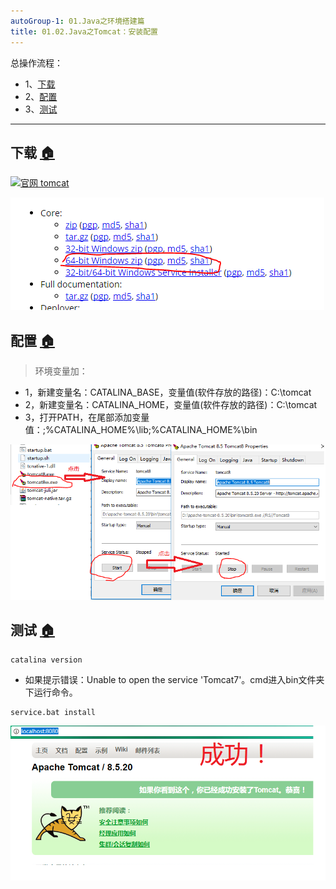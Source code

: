 ```yaml
---
autoGroup-1: 01.Java之环境搭建篇
title: 01.02.Java之Tomcat：安装配置
---
```


总操作流程：
- 1、[下载](#java-01) 
- 2、[配置](#java-02) 
- 3、[测试](#java-03) 

----------

## 下载 <a name="java-01" href="#" >:house:</a>
[![](https://img.shields.io/badge/官网-tomcat-red.svg "官网 tomcat")](http://tomcat.apache.org/download-70.cgi)


![](./image/01.02-1.png)

## 配置 <a name="java-02" href="#" >:house:</a>

> 环境变量加：
- 1，新建变量名：CATALINA_BASE，变量值(软件存放的路径)：C:\tomcat
- 2，新建变量名：CATALINA_HOME，变量值(软件存放的路径)：C:\tomcat
- 3，打开PATH，在尾部添加变量值：;%CATALINA_HOME%\lib;%CATALINA_HOME%\bin

![](./image/01.02-2.png)

## 测试 <a name="java-03" href="#" >:house:</a>

```shell
catalina version
```

- 如果提示错误：Unable to open the service 'Tomcat7'。cmd进入bin文件夹下运行命令。

```shell
service.bat install
```

![](./image/01.02-3.png)
